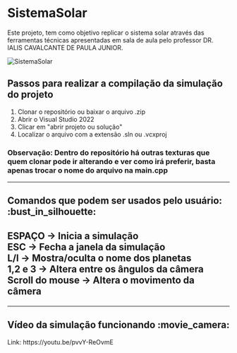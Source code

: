 # SistemaSolar

Este projeto, tem como objetivo replicar o sistema solar através das ferramentas técnicas apresentadas em sala de aula pelo professor DR. IALIS CAVALCANTE DE PAULA JUNIOR.


![SistemaSolar](https://user-images.githubusercontent.com/38898624/179425516-edb76f8b-6a80-4092-8c46-d53203a06c10.gif)

<h2>Passos para realizar a compilação da simulação do projeto</h2>

1. Clonar o repositório ou baixar o arquivo .zip
2. Abrir o Visual Studio 2022
3. Clicar em "abrir projeto ou solução"
4. Localizar o arquivo com a extensão .sln ou .vcxproj <br>
<h3>Observação: Dentro do repositório há outras texturas que quem clonar pode ir alterando e ver como irá preferir, basta apenas trocar o nome do arquivo na main.cpp</h3><hr>

<h2>Comandos que podem ser usados pelo usuário: :bust_in_silhouette:<h2>
ESPAÇO → Inicia a simulação<br>
ESC → Fecha a janela da simulação<br>
L/l → Mostra/oculta o nome dos planetas<br>
1,2 e 3 → Altera entre os ângulos da câmera<br>
Scroll do mouse → Altera o movimento da câmera<hr>

<h2>Vídeo da simulação funcionando :movie_camera:</h2>
Link: https://youtu.be/pvvY-ReOvmE

